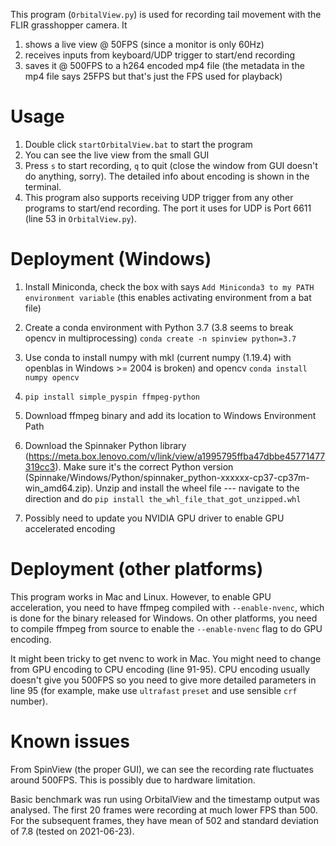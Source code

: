 This program (`OrbitalView.py`) is used for recording tail movement with the FLIR grasshopper camera.
It

1. shows a live view @ 50FPS (since a monitor is only 60Hz)
2. receives inputs from keyboard/UDP trigger to start/end recording
3. saves it @ 500FPS to a h264 encoded mp4 file (the metadata in the mp4 file says 25FPS but that's just the FPS used for playback)


# Usage

1. Double click `startOrbitalView.bat` to start the program
2. You can see the live view from the small GUI
3. Press `s` to start recording, `q` to quit (close the window from GUI doesn't do anything, sorry). The detailed info about encoding is shown in the terminal.
4. This program also supports receiving UDP trigger from any other programs to start/end recording. The port it uses for UDP is Port 6611 (line 53 in `OrbitalView.py`).

# Deployment (Windows)
1. Install Miniconda, check the box with says `Add Miniconda3 to my PATH environment variable` (this enables activating environment from a bat file)
2. Create a conda environment with Python 3.7 (3.8 seems to break opencv in multiprocessing)
`conda create -n spinview python=3.7`

3. Use conda to install numpy with mkl (current numpy (1.19.4) with openblas in Windows >= 2004 is broken) and opencv
`conda install numpy opencv`

4. `pip install simple_pyspin ffmpeg-python`
5. Download ffmpeg binary and add its location to Windows Environment Path
6. Download the Spinnaker Python library (https://meta.box.lenovo.com/v/link/view/a1995795ffba47dbbe45771477319cc3). Make sure it's the correct Python version (Spinnake/Windows/Python/spinnaker_python-xxxxxx-cp37-cp37m-win_amd64.zip). Unzip and install the wheel file --- navigate to the direction and do `pip install the_whl_file_that_got_unzipped.whl`
7. Possibly need to update you NVIDIA GPU driver to enable GPU accelerated encoding


# Deployment (other platforms)
This program works in Mac and Linux. However, to enable GPU acceleration, you need to have ffmpeg compiled with `--enable-nvenc`, which is done for the binary released for Windows. On other platforms, you need to compile ffmpeg from source to enable the `--enable-nvenc` flag to do GPU encoding.

It might been tricky to get nvenc to work in Mac. You might need to change from GPU encoding to CPU encoding (line 91-95). CPU encoding usually doesn't give you 500FPS so you need to give more detailed parameters in line 95 (for example, make use `ultrafast` `preset` and use sensible `crf` number).

# Known issues
From SpinView (the proper GUI), we can see the recording rate fluctuates around 500FPS. This is possibly due to hardware limitation.

Basic benchmark was run using OrbitalView and the timestamp output was analysed.
The first 20 frames were recording at much lower FPS than 500.
For the subsequent frames, they have mean of 502 and standard deviation of 7.8 (tested on 2021-06-23).